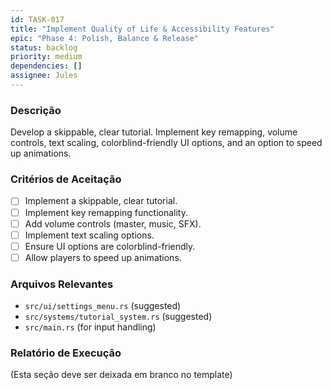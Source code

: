 ```yaml
---
id: TASK-017
title: "Implement Quality of Life & Accessibility Features"
epic: "Phase 4: Polish, Balance & Release"
status: backlog
priority: medium
dependencies: []
assignee: Jules
---
```


### Descrição

Develop a skippable, clear tutorial. Implement key remapping, volume controls, text scaling, colorblind-friendly UI options, and an option to speed up animations.

### Critérios de Aceitação

- [ ] Implement a skippable, clear tutorial.
- [ ] Implement key remapping functionality.
- [ ] Add volume controls (master, music, SFX).
- [ ] Implement text scaling options.
- [ ] Ensure UI options are colorblind-friendly.
- [ ] Allow players to speed up animations.

### Arquivos Relevantes

* `src/ui/settings_menu.rs` (suggested)
* `src/systems/tutorial_system.rs` (suggested)
* `src/main.rs` (for input handling)

### Relatório de Execução

(Esta seção deve ser deixada em branco no template)
